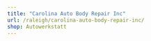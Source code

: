 ```yaml
---
title: "Carolina Auto Body Repair Inc"
url: /raleigh/carolina-auto-body-repair-inc/
shop: Autowerkstatt
---
```

